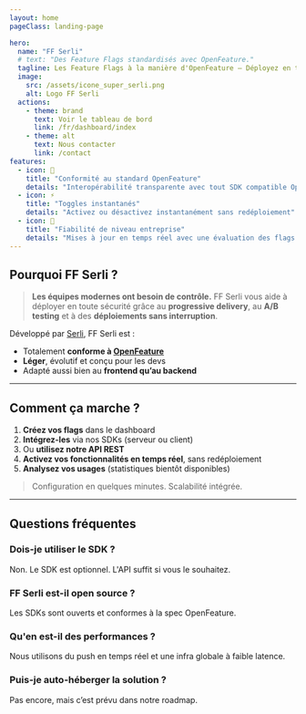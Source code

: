 ```yaml
---
layout: home
pageClass: landing-page

hero:
  name: "FF Serli"
  # text: "Des Feature Flags standardisés avec OpenFeature."
  tagline: Les Feature Flags à la manière d'OpenFeature – Déployez en toute confiance avec FF Serli.
  image:
    src: /assets/icone_super_serli.png
    alt: Logo FF Serli
  actions:
    - theme: brand
      text: Voir le tableau de bord
      link: /fr/dashboard/index
    - theme: alt
      text: Nous contacter
      link: /contact
features:
  - icon: 🧩
    title: "Conformité au standard OpenFeature"
    details: "Interopérabilité transparente avec tout SDK compatible OpenFeature"
  - icon: ⚡
    title: "Toggles instantanés"
    details: "Activez ou désactivez instantanément sans redéploiement"
  - icon: 🏢
    title: "Fiabilité de niveau entreprise"
    details: "Mises à jour en temps réel avec une évaluation des flags à faible latence"
---
```


## Pourquoi FF Serli ?

> **Les équipes modernes ont besoin de contrôle.**
> FF Serli vous aide à déployer en toute sécurité grâce au **progressive delivery**, au **A/B testing** et à des **déploiements sans interruption**.

Développé par [Serli](https://www.serli.com), FF Serli est :

- Totalement **conforme à [OpenFeature](https://openfeature.dev/)**
- **Léger**, évolutif et conçu pour les devs
- Adapté aussi bien au **frontend qu’au backend**

---

## Comment ça marche ?

1. **Créez vos flags** dans le dashboard
2. **Intégrez-les** via nos SDKs (serveur ou client)
3. Ou **utilisez notre API REST**
4. **Activez vos fonctionnalités en temps réel**, sans redéploiement
5. **Analysez vos usages** (statistiques bientôt disponibles)

> Configuration en quelques minutes. Scalabilité intégrée.

---

## Questions fréquentes

### Dois-je utiliser le SDK ?

Non. Le SDK est optionnel. L'API suffit si vous le souhaitez.

### FF Serli est-il open source ?

Les SDKs sont ouverts et conformes à la spec OpenFeature.

### Qu'en est-il des performances ?

Nous utilisons du push en temps réel et une infra globale à faible latence.

### Puis-je auto-héberger la solution ?

Pas encore, mais c’est prévu dans notre roadmap.
